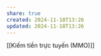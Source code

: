 ```yaml
---
share: true
created: 2024-11-18T13:26
updated: 2024-11-18T13:26
---
```

[[Kiếm tiền trực tuyến (MMO)]]